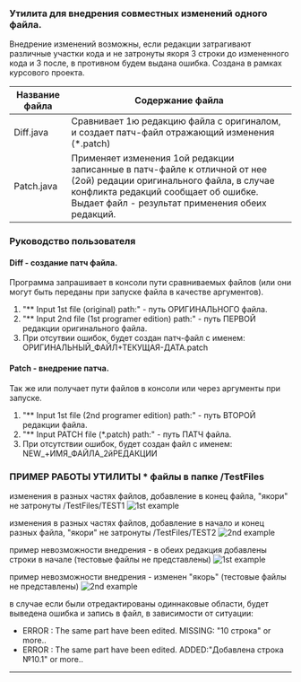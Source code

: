 ###  Утилита для внедрения совместных изменений одного файла.
Внедрение изменений возможны, если редакции затрагивают различные участки кода и не затронуты якоря 3 строки до измененного кода и 3 после, в противном будем выдана ошибка.
Создана в рамках курсового проекта.

Название файла  | Содержание файла
----------------|----------------------
Diff.java       | Сравнивает 1ю редакцию файла с оригиналом, и создает патч-файл отражающий изменения (*.patch)
Patch.java      | Применяет изменения 1ой редакции записанные в патч-файле к отличной от нее (2ой) редации оригинального файла, в случае конфликта редакций сообщает об ошибке. Выдает  файл - результат применения обеих редакций.

### Руководство пользователя

#### Diff  - создание патч файла.
Программа запрашивает в консоли пути сравниваемых файлов (или они могут быть переданы при запуске файла в качестве аргументов).
1. "** Input 1st file (original) path:" - путь ОРИГИНАЛЬНОГО файла.
2. "** Input 2nd file (1st programer edition) path:" - путь ПЕРВОЙ редакции оригинального файла.
3. При отсутвии ошибок, будет создан патч-файл с именем: ОРИГИНАЛЬНЫЙ_ФАЙЛ+ТЕКУЩАЯ-ДАТА.patch 

#### Patch  - внедрение патча.
Так же или получает пути файлов в консоли или через аргументы при запуске.
1. "** Input 1st file (2nd programer edition) path:" - путь ВТОРОЙ редакции файла.
2. "** Input PATCH file (*.patch) path:" - путь ПАТЧ файла.
3. При отсутствии ошибок, будет создан файл с именем: NEW_+ИМЯ_ФАЙЛА_2йРЕДАКЦИИ 


### ПРИМЕР РАБОТЫ УТИЛИТЫ  * файлы в папке /TestFiles
изменения  в разных частях файлов, добавление в конец файла, "якори" не затронуты  /TestFiles/TEST1
![1st example](http://easy4you.ru/pic/1stEXM.png)

изменения  в разных частях файлов, добавление в начало и конец разных файла, "якори" не затронуты  /TestFiles/TEST2
![2nd example](http://easy4you.ru/pic/2ndEXM.png)

пример невозможности внедрения - в обеих редакция добавлены строки  в начале (тестовые файлы не представлены)
![1st example](http://easy4you.ru/pic/1stERR.png)

пример невозможности внедрения - изменен "якорь" (тестовые файлы не представлены)
![2nd example](http://easy4you.ru/pic/2ndERR.png)

в случае если были отредактированы одиннаковые области,
будет выведена ошибка и запись в файл, в зависимости от ситуации:
* ERROR : The same part have been edited. MISSING: "10 строка" or more..
*  ERROR : The same part have been edited. ADDED:"Добавлена строка №10.1" or more..
---
